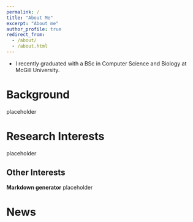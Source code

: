 ```yaml
---
permalink: /
title: "About Me"
excerpt: "About me"
author_profile: true
redirect_from: 
  - /about/
  - /about.html
---
```


- I recently graduated with a BSc in Computer Science and Biology at McGill University. 

Background
======
placeholder

Research Interests
======
placeholder

Other Interests
------

**Markdown generator**
placeholder

# News
